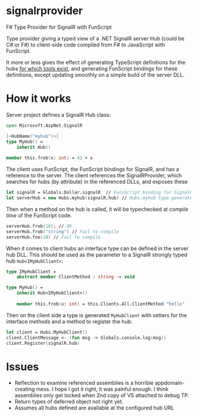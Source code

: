 signalrprovider
===============

F# Type Provider for SignalR with FunScript

Type provider giving a typed view of a .NET SignalR server Hub (could be C# or F#) to client-side code compiled
from F# to JavaScript with FunScript.

It more or less gives the effect of generating TypeScript definitions for the hubs [for which tools exist](http://www.scottlogic.com/blog/2014/08/08/signalr-typed.html), and generating FunScript bindings for these definitions, except updating smoothly on a simple build of the server DLL.

How it works
============

Server project defines a SignalR Hub class: 

```fsharp
open Microsoft.AspNet.SignalR

[<HubName("myhub")>]
type MyHub() = 
    inherit Hub()
    
member this.frob(x: int) = 42 + x
```
    
The client uses FunScript, the FunScript bindings for SignalR, and has a reference to the server.
The client references the SignalRProvider, which searches for hubs (by attribute) in the referenced DLLs,
and exposes these

```fsharp
let signalR = Globals.Dollar.signalR  // FunsScript binding for SignalR TypeScript definition
let serverHub = new Hubs.myhub(signalR.hub) // Hubs.myhub type generated by SignalRProvider from above definition
```    
    
Then when a method on the hub is called, it will be typechecked at *compile time* of the FunScript code.

```fsharp
serverHub.frob(10); // OK
serverHub.frob("string") // Fail to compile
serverHub.foo(10) // Fail to compile
```

When it comes to client hubs an interface type can be defined in the server hub DLL.
This should be used as the parameter to a SignalR strongly typed hub `Hub<IMyHubClient>`:

```fsharp
type IMyHubClient =
    abstract member ClientMethod : string -> void

type MyHub() = 
    inherit Hub<IMyHubClient>()
    
    member this.frob(x: int) = this.Clients.All.ClientMethod "hello"
```

Then on the client side a type is generated `MyHubClient` with setters for the interface methods and a method to
register the hub:

```fsharp
let client = Hubs.MyHubClient()
client.ClientMessage <- (fun msg -> Globals.console.log(msg))
client.Register(signalR.hub)
```

Issues
======
* Reflection to examine referenced assemblies is a horrible appdomain-creating mess. I hope I got it right, it was painful enough. I think assemblies only get locked when 2nd copy of VS attached to debug TP.
* Return types of deferred object not right yet.
* Assumes all hubs defined are available at the configured hub URL
